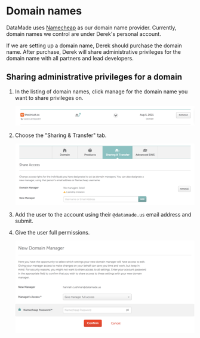 # Domain names

DataMade uses [Namecheap](https://www.namecheap.com/) as our domain name
provider. Currently, domain names we control are under Derek's personal account.

If we are setting up a domain name, Derek should purchase the domain name. After
purchase, Derek will share administrative privileges for the domain name with
all partners and lead developers.

## Sharing administrative privileges for a domain

1. In the listing of domain names, click manage for the domain
name you want to share privileges on.

    ![Manage Domain](../images/account_panel.png)

2. Choose the "Sharing & Transfer" tab.

    ![Sharing and Transfer](../images/sharing_transfer.png)

3. Add the user to the account using their `@datamade.us` email address and
submit.

4. Give the user full permissions.

    ![Add Manager](../images/add_manager.png)
